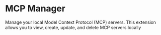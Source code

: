 # MCP Manager

Manage your local Model Context Protocol (MCP) servers. This extension allows you to view, create, update, and delete MCP servers locally